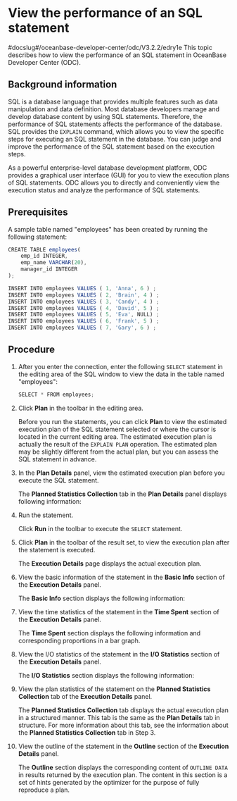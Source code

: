View the performance of an SQL statement 
=============================================================
#docslug#/oceanbase-developer-center/odc/V3.2.2/edry1e
This topic describes how to view the performance of an SQL statement in OceanBase Developer Center (ODC). 

Background information 
-------------------------------

SQL is a database language that provides multiple features such as data manipulation and data definition. Most database developers manage and develop database content by using SQL statements. Therefore, the performance of SQL statements affects the performance of the database. SQL provides the `EXPLAIN` command, which allows you to view the specific steps for executing an SQL statement in the database. You can judge and improve the performance of the SQL statement based on the execution steps. 

As a powerful enterprise-level database development platform, ODC provides a graphical user interface (GUI) for you to view the execution plans of SQL statements. ODC allows you to directly and conveniently view the execution status and analyze the performance of SQL statements. 

Prerequisites 
----------------------

A sample table named "employees" has been created by running the following statement:

```javascript
CREATE TABLE employees(
    emp_id INTEGER,
    emp_name VARCHAR(20),
    manager_id INTEGER
);

INSERT INTO employees VALUES ( 1, 'Anna', 6 ) ;
INSERT INTO employees VALUES ( 2, 'Brain', 4 ) ;
INSERT INTO employees VALUES ( 3, 'Candy', 4 ) ;
INSERT INTO employees VALUES ( 4, 'David', 5 ) ;
INSERT INTO employees VALUES ( 5, 'Eva', NULL) ;
INSERT INTO employees VALUES ( 6, 'Frank', 5 ) ;
INSERT INTO employees VALUES ( 7, 'Gary', 6 ) ;
```



Procedure 
------------------

1. After you enter the connection, enter the following `SELECT` statement in the editing area of the SQL window to view the data in the table named "employees": 

   ```javascript
   SELECT * FROM employees;
   ```

   




<!-- -->

2. Click **Plan** in the toolbar in the editing area. 

   Before you run the statements, you can click **Plan** to view the estimated execution plan of the SQL statement selected or where the cursor is located in the current editing area. The estimated execution plan is actually the result of the `EXPLAIN PLAN` operation. The estimated plan may be slightly different from the actual plan, but you can assess the SQL statement in advance.
   

3. In the **Plan Details** panel, view the estimated execution plan before you execute the SQL statement. 

   The **Planned Statistics Collection** tab in the **Plan Details** panel displays following information:
   






4. Run the statement. 

   Click **Run** in the toolbar to execute the `SELECT` statement.
   

5. Click **Plan** in the toolbar of the result set, to view the execution plan after the statement is executed. 

   The **Execution Details** page displays the actual execution plan.
   

6. View the basic information of the statement in the **Basic Info** section of the **Execution Details** panel. 

   The **Basic Info** section displays the following information:
   






7. View the time statistics of the statement in the **Time Spent** section of the **Execution Details** panel. 

   The **Time Spent** section displays the following information and corresponding proportions in a bar graph.
   






8. View the I/O statistics of the statement in the **I/O Statistics** section of the **Execution Details** panel. 

   The **I/O Statistics** section displays the following information:
   






9. View the plan statistics of the statement on the **Planned Statistics Collection** tab of the **Execution Details** panel. 

   The **Planned Statistics Collection** tab displays the actual execution plan in a structured manner. This tab is the same as the **Plan Details** tab in structure. For more information about this tab, see the information about the **Planned Statistics Collection** tab in Step 3.
   

10. View the outline of the statement in the **Outline** section of the **Execution Details** panel. 

    The **Outline** section displays the corresponding content of `OUTLINE DATA` in results returned by the execution plan. The content in this section is a set of hints generated by the optimizer for the purpose of fully reproduce a plan.
    



